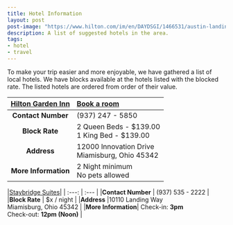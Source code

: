 ```yaml
---
title: Hotel Information
layout: post
post-image: "https://www.hilton.com/im/en/DAYDSGI/1466531/austin-landing-exterior.jpg?impolicy=crop&cw=6169&ch=3453&gravity=NorthWest&xposition=0&yposition=331&rw=768&rh=430"
description: A list of suggested hotels in the area.
tags:
- hotel
- travel
---
```


To make your trip easier and more enjoyable, we have gathered a list of local hotels. We have blocks available at the hotels listed with the blocked rate. The listed hotels are ordered from order of their value.  

|[Hilton Garden Inn](https://www.hilton.com/en/hotels/daydsgi-hilton-garden-inn-dayton-south-austin-landing/)| [Book a room](https://www.my-event.hilton.com/daydsgi-scw-402be2f9-60c0-4acf-8704-0c3bd3653dfd/)
| :---: | :--- |
|**Contact Number** | (937) 247 - 5850 |
|**Block Rate**     | 2 Queen Beds - $139.00<br />1 King Bed - $139.00  |
|**Address**        |12000 Innovation Drive <br />Miamisburg, Ohio 45342 | 
|**More Information** | 2 Night minimum<br />No pets allowed |

|[Staybridge Suites](https://www.ihg.com/staybridge/hotels/us/en/miamisburg/daymb/hoteldetail)|
| :---: | :--- |
|**Contact Number** | (937) 535 - 2222 |
|**Block Rate**     | $x / night       |
|**Address**        |10110 Landing Way <br />Miamisburg, Ohio 45342 |
|**More Information**| Check-in: **3pm** <br />Check-out: **12pm (Noon)** |
